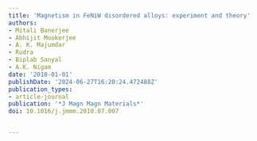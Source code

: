 ```yaml
---
title: 'Magnetism in FeNiW disordered alloys: experiment and theory'
authors:
- Mitali Banerjee
- Abhijit Mookerjee
- A. K. Majumdar
- Rudra
- Biplab Sanyal
- A.K. Nigam
date: '2010-01-01'
publishDate: '2024-06-27T16:20:24.472488Z'
publication_types:
- article-journal
publication: '*J Magn Magn Materials*'
doi: 10.1016/j.jmmm.2010.07.007


---
```


